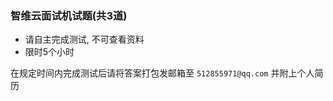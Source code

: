 ### 智维云面试机试题(共3道)
- 请自主完成测试, 不可查看资料
- 限时5个小时

在规定时间内完成测试后请将答案打包发邮箱至 ``` 512855971@qq.com ``` 并附上个人简历
